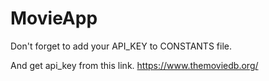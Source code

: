 # MovieApp

Don't forget to add your API_KEY to CONSTANTS file.

And get api_key from this link.
https://www.themoviedb.org/
